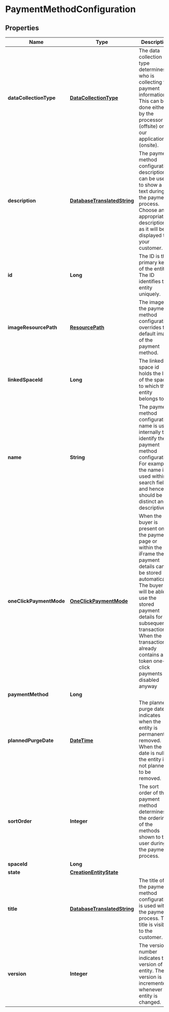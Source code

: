 
# PaymentMethodConfiguration

## Properties
Name | Type | Description | Notes
------------ | ------------- | ------------- | -------------
**dataCollectionType** | [**DataCollectionType**](DataCollectionType.md) | The data collection type determines who is collecting the payment information. This can be done either by the processor (offsite) or by our application (onsite). |  [optional]
**description** | [**DatabaseTranslatedString**](DatabaseTranslatedString.md) | The payment method configuration description can be used to show a text during the payment process. Choose an appropriate description as it will be displayed to your customer. |  [optional]
**id** | **Long** | The ID is the primary key of the entity. The ID identifies the entity uniquely. |  [optional]
**imageResourcePath** | [**ResourcePath**](ResourcePath.md) | The image of the payment method configuration overrides the default image of the payment method. |  [optional]
**linkedSpaceId** | **Long** | The linked space id holds the ID of the space to which the entity belongs to. |  [optional]
**name** | **String** | The payment method configuration name is used internally to identify the payment method configuration. For example the name is used within search fields and hence it should be distinct and descriptive. |  [optional]
**oneClickPaymentMode** | [**OneClickPaymentMode**](OneClickPaymentMode.md) | When the buyer is present on the payment page or within the iFrame the payment details can be stored automatically. The buyer will be able to use the stored payment details for subsequent transactions. When the transaction already contains a token one-click payments are disabled anyway |  [optional]
**paymentMethod** | **Long** |  |  [optional]
**plannedPurgeDate** | [**DateTime**](DateTime.md) | The planned purge date indicates when the entity is permanently removed. When the date is null the entity is not planned to be removed. |  [optional]
**sortOrder** | **Integer** | The sort order of the payment method determines the ordering of the methods shown to the user during the payment process. |  [optional]
**spaceId** | **Long** |  |  [optional]
**state** | [**CreationEntityState**](CreationEntityState.md) |  |  [optional]
**title** | [**DatabaseTranslatedString**](DatabaseTranslatedString.md) | The title of the payment method configuration is used within the payment process. The title is visible to the customer. |  [optional]
**version** | **Integer** | The version number indicates the version of the entity. The version is incremented whenever the entity is changed. |  [optional]



